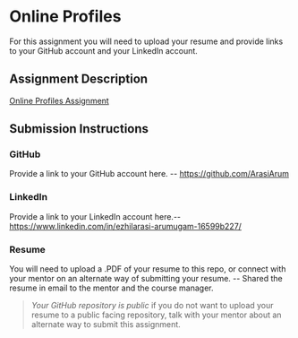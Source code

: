 # Online Profiles
For this assignment you will need to upload your resume and provide links to your GitHub account and your LinkedIn account.

## Assignment Description
[Online Profiles Assignment](https://education.launchcode.org/liftoff/modules/assignments/online-profiles)

## Submission Instructions
 
### GitHub
Provide a link to your GitHub account here. -- https://github.com/ArasiArum
 
### LinkedIn
Provide a link to your LinkedIn account here.-- https://www.linkedin.com/in/ezhilarasi-arumugam-16599b227/

### Resume
You will need to upload a .PDF of your resume to this repo, or connect with your mentor on an alternate way of submitting your resume. -- Shared the resume in email to the mentor and the course manager. 

> *Your GitHub repository is public* if you do not want to upload your resume to a public facing repository, talk with your mentor about an alternate way to submit this assignment.
